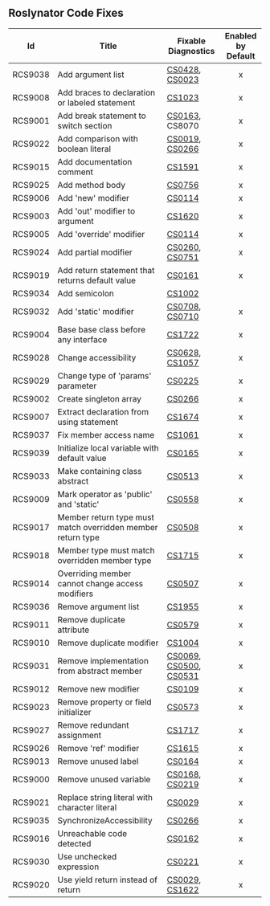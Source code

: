 ## Roslynator Code Fixes

Id | Title | Fixable Diagnostics | Enabled by Default 
--- | --- | --- |:---:
RCS9038|Add argument list|[CS0428](http://docs.microsoft.com/en-us/dotnet/csharp/misc/cs0428), [CS0023](http://docs.microsoft.com/en-us/dotnet/csharp/misc/cs0023)|x
RCS9008|Add braces to declaration or labeled statement|[CS1023](http://docs.microsoft.com/en-us/dotnet/csharp/misc/cs1023)|x
RCS9001|Add break statement to switch section|[CS0163](http://docs.microsoft.com/en-us/dotnet/csharp/language-reference/compiler-messages/cs0163), CS8070|x
RCS9022|Add comparison with boolean literal|[CS0019](http://docs.microsoft.com/en-us/dotnet/csharp/language-reference/compiler-messages/cs0019), [CS0266](http://docs.microsoft.com/en-us/dotnet/csharp/language-reference/compiler-messages/cs0266)|x
RCS9015|Add documentation comment|[CS1591](http://docs.microsoft.com/en-us/dotnet/csharp/language-reference/compiler-messages/cs1591)|x
RCS9025|Add method body|[CS0756](http://docs.microsoft.com/en-us/dotnet/csharp/misc/cs0756)|x
RCS9006|Add 'new' modifier|[CS0114](http://docs.microsoft.com/en-us/dotnet/csharp/misc/cs0114)|x
RCS9003|Add 'out' modifier to argument|[CS1620](http://docs.microsoft.com/en-us/dotnet/csharp/misc/cs1620)|x
RCS9005|Add 'override' modifier|[CS0114](http://docs.microsoft.com/en-us/dotnet/csharp/misc/cs0114)|x
RCS9024|Add partial modifier|[CS0260](http://docs.microsoft.com/en-us/dotnet/csharp/language-reference/compiler-messages/cs0260), [CS0751](http://docs.microsoft.com/en-us/dotnet/csharp/misc/cs0751)|x
RCS9019|Add return statement that returns default value|[CS0161](http://docs.microsoft.com/en-us/dotnet/csharp/misc/cs0161)|x
RCS9034|Add semicolon|[CS1002](http://docs.microsoft.com/en-us/dotnet/csharp/misc/cs1002)|
RCS9032|Add 'static' modifier|[CS0708](http://docs.microsoft.com/en-us/dotnet/csharp/misc/cs0708), [CS0710](http://docs.microsoft.com/en-us/dotnet/csharp/misc/cs0710)|x
RCS9004|Base base class before any interface|[CS1722](http://docs.microsoft.com/en-us/dotnet/csharp/misc/cs1722)|x
RCS9028|Change accessibility|[CS0628](http://docs.microsoft.com/en-us/dotnet/csharp/misc/cs0628), [CS1057](http://docs.microsoft.com/en-us/dotnet/csharp/misc/cs1057)|x
RCS9029|Change type of 'params' parameter|[CS0225](http://docs.microsoft.com/en-us/dotnet/csharp/misc/cs0225)|x
RCS9002|Create singleton array|[CS0266](http://docs.microsoft.com/en-us/dotnet/csharp/language-reference/compiler-messages/cs0266)|x
RCS9007|Extract declaration from using statement|[CS1674](http://docs.microsoft.com/en-us/dotnet/csharp/language-reference/compiler-messages/cs1674)|x
RCS9037|Fix member access name|[CS1061](http://docs.microsoft.com/en-us/dotnet/csharp/language-reference/compiler-messages/cs1061)|x
RCS9039|Initialize local variable with default value|[CS0165](http://docs.microsoft.com/en-us/dotnet/csharp/language-reference/compiler-messages/cs0165)|x
RCS9033|Make containing class abstract|[CS0513](http://docs.microsoft.com/en-us/dotnet/csharp/misc/cs0513)|x
RCS9009|Mark operator as 'public' and 'static'|[CS0558](http://docs.microsoft.com/en-us/dotnet/csharp/misc/cs0558)|x
RCS9017|Member return type must match overridden member return type|[CS0508](http://docs.microsoft.com/en-us/dotnet/csharp/misc/cs0508)|x
RCS9018|Member type must match overridden member type|[CS1715](http://docs.microsoft.com/en-us/dotnet/csharp/misc/cs1715)|x
RCS9014|Overriding member cannot change access modifiers|[CS0507](http://docs.microsoft.com/en-us/dotnet/csharp/language-reference/compiler-messages/cs0507)|x
RCS9036|Remove argument list|[CS1955](http://docs.microsoft.com/en-us/dotnet/csharp/misc/cs1955)|x
RCS9011|Remove duplicate attribute|[CS0579](http://docs.microsoft.com/en-us/dotnet/csharp/language-reference/compiler-messages/cs0579)|x
RCS9010|Remove duplicate modifier|[CS1004](http://docs.microsoft.com/en-us/dotnet/csharp/misc/cs1004)|x
RCS9031|Remove implementation from abstract member|[CS0069](http://docs.microsoft.com/en-us/dotnet/csharp/misc/cs0069), [CS0500](http://docs.microsoft.com/en-us/dotnet/csharp/misc/cs0500), [CS0531](http://docs.microsoft.com/en-us/dotnet/csharp/misc/cs0531)|x
RCS9012|Remove new modifier|[CS0109](http://docs.microsoft.com/en-us/dotnet/csharp/misc/cs0109)|x
RCS9023|Remove property or field initializer|[CS0573](http://docs.microsoft.com/en-us/dotnet/csharp/misc/cs0573)|x
RCS9027|Remove redundant assignment|[CS1717](http://docs.microsoft.com/en-us/dotnet/csharp/misc/cs1717)|x
RCS9026|Remove 'ref' modifier|[CS1615](http://docs.microsoft.com/en-us/dotnet/csharp/misc/cs1615)|x
RCS9013|Remove unused label|[CS0164](http://docs.microsoft.com/en-us/dotnet/csharp/misc/cs0164)|x
RCS9000|Remove unused variable|[CS0168](http://docs.microsoft.com/en-us/dotnet/csharp/misc/cs0168), [CS0219](http://docs.microsoft.com/en-us/dotnet/csharp/misc/cs0219)|x
RCS9021|Replace string literal with character literal|[CS0029](http://docs.microsoft.com/en-us/dotnet/csharp/language-reference/compiler-messages/cs0029)|x
RCS9035|SynchronizeAccessibility|[CS0266](http://docs.microsoft.com/en-us/dotnet/csharp/language-reference/compiler-messages/cs0266)|x
RCS9016|Unreachable code detected|[CS0162](http://docs.microsoft.com/en-us/dotnet/csharp/misc/cs0162)|x
RCS9030|Use unchecked expression|[CS0221](http://docs.microsoft.com/en-us/dotnet/csharp/misc/cs0221)|x
RCS9020|Use yield return instead of return|[CS0029](http://docs.microsoft.com/en-us/dotnet/csharp/language-reference/compiler-messages/cs0029), [CS1622](http://docs.microsoft.com/en-us/dotnet/csharp/misc/cs1622)|x
